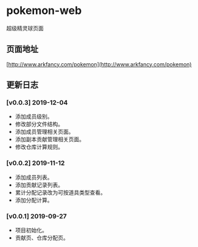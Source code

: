 # pokemon-web
超级精灵球页面

## 页面地址
[http://www.arkfancy.com/pokemon](http://www.arkfancy.com/pokemon)

## 更新日志
### [v0.0.3] 2019-12-04
- 添加成员级别。
- 修改部分文件结构。
- 添加成员管理相关页面。
- 添加副本贡献管理相关页面。
- 修改仓库计算规则。

### [v0.0.2] 2019-11-12
- 添加成员列表。
- 添加贡献记录列表。
- 累计分配记录改为可按道具类型查看。
- 添加分配计算。

### [v0.0.1] 2019-09-27 
- 项目初始化。
- 贡献页、仓库分配页。